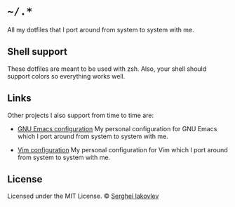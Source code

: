 # `~/.*`

All my dotfiles that I port around from system to system with me.

## Shell support

These dotfiles are meant to be used with zsh. Also, your shell should
support colors so everything works well.

## Links

Other projects I also support from time to time are:

- [GNU Emacs configuration][1]
  My personal configuration for GNU Emacs which I port around from
  system to system with me.

- [Vim configuration][2]
  My personal configuration for Vim which I port around from
  system to system with me.

## License

 Licensed under the MIT License.
 © [Serghei Iakovlev][3]

[1]: https://github.com/sergeyklay/.emacs.d
[2]: https://github.com/sergeyklay/vimfiles
[3]: https://github.com/sergeyklay